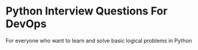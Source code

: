 # Python Interview Questions For DevOps
For everyone who want to learn and solve basic logical problems in Python
